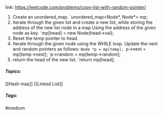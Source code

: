 link: https://leetcode.com/problems/copy-list-with-random-pointer/

1. Create an unordered_map.
	`unordered_map<Node*, Node*> mp;
2. Iterate through the given list and create a new list, while storing the address of the new list node in a map
   Using the address of the given node as key.
	`mp[head] = new Node(head->val);
3. Reset the temp pointer to head.
4. Iterate through the given node using the WHILE loop. Update the next and random pointers as follows:
	`Node *p = mp[temp];
	`p->next = mp[temp->next];
	`p->random = mp[temp->random];
5. return the head of the new list.
	`return mp[head];

##### Topics:
[[Hash map]] [[Linked List]] 

##### Tags:
#medium 
